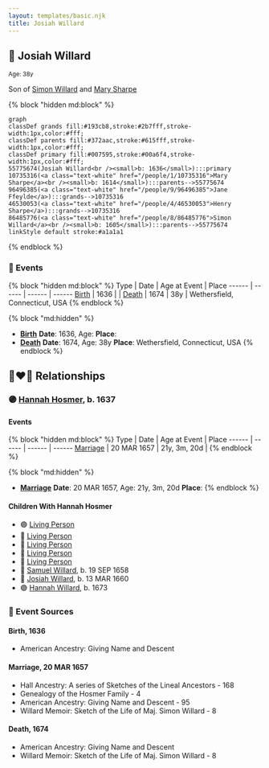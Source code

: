 ```yaml
---
layout: templates/basic.njk
title: Josiah Willard
---
```

## 🔵 Josiah Willard
<small>Age: 38y</small>

Son of [Simon Willard](/people/8/86485776) and [Mary Sharpe](/people/1/10735316)

{% block "hidden md:block" %}
```mermaid
graph
classDef grands fill:#193cb8,stroke:#2b7fff,stroke-width:1px,color:#fff;
classDef parents fill:#372aac,stroke:#615fff,stroke-width:1px,color:#fff;
classDef primary fill:#007595,stroke:#00a6f4,stroke-width:1px,color:#fff;
55775674(Josiah Willard<br /><small>b: 1636</small>):::primary
10735316(<a class="text-white" href="/people/1/10735316">Mary Sharpe</a><br /><small>b: 1614</small>):::parents-->55775674
96496385(<a class="text-white" href="/people/9/96496385">Jane Ffeylde</a>):::grands-->10735316
46530053(<a class="text-white" href="/people/4/46530053">Henry Sharpe</a>):::grands-->10735316
86485776(<a class="text-white" href="/people/8/86485776">Simon Willard</a><br /><small>b: 1605</small>):::parents-->55775674
linkStyle default stroke:#a1a1a1
```
{% endblock %}

### 📆 Events

{% block "hidden md:block" %}
Type | Date | Age at Event | Place
------ | ------ | ------ | ------
[Birth](#event-event-2) | 1636 |  |
[Death](#event-event-3) | 1674 | 38y | Wethersfield, Connecticut, USA
{% endblock %}

{% block "md:hidden" %}
- **[Birth](#event-event-2)**
**Date**: 1636, Age:
**Place**:
- **[Death](#event-event-3)**
**Date**: 1674, Age: 38y
**Place**: Wethersfield, Connecticut, USA
{% endblock %}

## 👩‍❤️‍👨 Relationships

### 🟣 [Hannah Hosmer](/people/7/74814464), b. 1637

#### Events

{% block "hidden md:block" %}
Type | Date | Age at Event | Place
------ | ------ | ------ | ------
[Marriage](#event-family-0-event-0) | 20 MAR 1657 | 21y, 3m, 20d |
{% endblock %}

{% block "md:hidden" %}
- **[Marriage](#event-family-0-event-0)**
**Date**: 20 MAR 1657, Age: 21y, 3m, 20d
**Place**:
{% endblock %}

#### Children With Hannah Hosmer
* 🟣 [Living Person](/people/2/27216875)
* 🔵 [Living Person](/people/2/25833079)
* 🔵 [Living Person](/people/6/61327134)
* 🔵 [Living Person](/people/9/99257872)
* 🔵 [Living Person](/people/4/49277572)
* 🔵 [Samuel Willard](/people/5/55389376), b. 19 SEP 1658
* 🔵 [Josiah Willard](/people/3/32045392), b. 13 MAR 1660
* 🟣 [Hannah Willard](/people/8/87282882), b. 1673
### 📰 Event Sources

#### <a id="event-event-2"></a> Birth, 1636
* American Ancestry: Giving Name and Descent

#### <a id="event-family-0-event-0"></a> Marriage, 20 MAR 1657
* Hall Ancestry: A series of Sketches of the Lineal Ancestors  - 168
* Genealogy of the Hosmer Family  - 4
* American Ancestry: Giving Name and Descent  - 95
* Willard Memoir: Sketch of the Life of Maj. Simon Willard  - 8
#### <a id="event-event-3"></a> Death, 1674
* American Ancestry: Giving Name and Descent
* Willard Memoir: Sketch of the Life of Maj. Simon Willard  - 8
